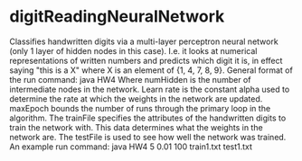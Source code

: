 # digitReadingNeuralNetwork
Classifies handwritten digits via a multi-layer perceptron neural network (only 1 layer of hidden nodes in this case). I.e. it looks at numerical representations of written numbers and predicts which digit it is, in effect saying "this is a X" where X is an element of {1, 4, 7, 8, 9}. General format of the run command: java HW4 <numHidden> <learnRate> <maxEpoch> <trainFile> <testFile>  Where numHidden is the number of intermediate nodes in the network. Learn rate is the constant alpha used to determine the rate at which the weights in the network are updated. maxEpoch bounds the number of runs through the primary loop in the algorithm. The trainFile specifies the attributes of the handwritten digits to train the network with. This data determines what the weights in the network are. The testFile is used to see how well the network was trained. An example run command: java HW4 5 0.01 100 train1.txt test1.txt
